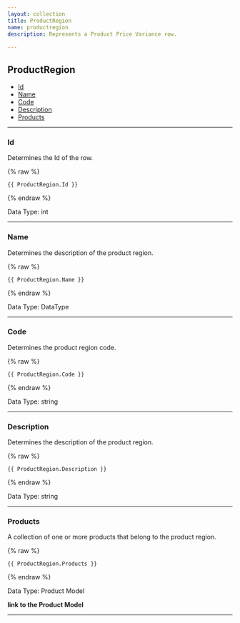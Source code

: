 ```yaml
---
layout: collection
title: ProductRegion
name: productregion
description: Represents a Product Price Variance row.
 
---
```


## ProductRegion

* [Id](#id)
* [Name](#name)
* [Code](#code)
* [Description](#description)
* [Products](#products)

---

<a name="id"></a>
### Id
Determines the Id of the row.

{% raw %}
```liquid
{{ ProductRegion.Id }}

```
{% endraw %}

Data Type: int

---

<a name="name"></a>
### Name
Determines the description of the product region.

{% raw %}
```liquid
{{ ProductRegion.Name }}

```
{% endraw %}

Data Type: DataType

---

<a name="code"></a>
### Code
Determines the product region code.

{% raw %}
```liquid
{{ ProductRegion.Code }}

```
{% endraw %}

Data Type: string

---

<a name="description"></a>
### Description
Determines the description of the product region.

{% raw %}
```liquid
{{ ProductRegion.Description }}

```
{% endraw %}

Data Type: string

---

<a name="products"></a>
### Products
A collection of one or more products that belong to the product region.

{% raw %}
```liquid
{{ ProductRegion.Products }}

```
{% endraw %}

Data Type: Product Model

__link to the Product Model__

---	
